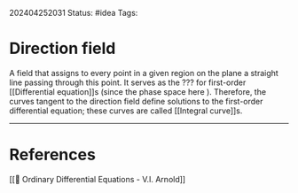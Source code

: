 202404252031
Status: #idea
Tags:

# Direction field

A field that assigns to every point in a given region on the plane a straight line passing through this point. It serves as the ??? for first-order [[Differential equation]]s (since the phase space here ). Therefore, the curves tangent to the direction field define solutions to the first-order differential equation; these curves are called [[Integral curve]]s.

___
# References
[[📕 Ordinary Differential Equations - V.I. Arnold]]